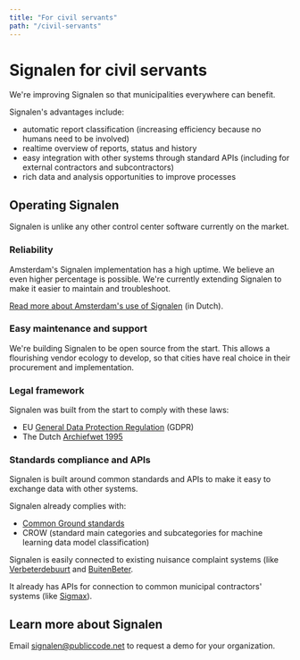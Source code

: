 ```yaml
---
title: "For civil servants"
path: "/civil-servants"
---
```


# Signalen for civil servants

We're improving Signalen so that municipalities everywhere can benefit.

Signalen's advantages include:

* automatic report classification (increasing efficiency because no humans need to be involved)
* realtime overview of reports, status and history
* easy integration with other systems through standard APIs (including for external contractors and subcontractors)
* rich data and analysis opportunities to improve processes

## Operating Signalen

Signalen is unlike any other control center software currently on the market.

### Reliability

Amsterdam's Signalen implementation has a high uptime. We believe an even higher percentage is possible. We're currently extending Signalen to make it easier to maintain and troubleshoot.

[Read more about Amsterdam's use of Signalen](https://commonground.nl/news/view/54476472/nieuw-meldingensysteem-amsterdam-leert-zelf-van-meldingen) (in Dutch).

### Easy maintenance and support

We're building Signalen to be open source from the start. This allows a flourishing vendor ecology to develop, so that cities have real choice in their procurement and implementation.

### Legal framework

Signalen was built from the start to comply with these laws:

* EU [General Data Protection Regulation](https://eur-lex.europa.eu/eli/reg/2016/679/oj) (GDPR)
* The Dutch [Archiefwet 1995](https://wetten.overheid.nl/BWBR0007376/2020-01-01)

### Standards compliance and APIs

Signalen is built around common standards and APIs to make it easy to exchange data with other systems.

Signalen already complies with:

* [Common Ground standards](https://commonground.nl/cms/view/54476259/wat-is-common-ground/54476519)
* CROW (standard main categories and subcategories for machine learning data model classification)

Signalen is easily connected to existing nuisance complaint systems (like [Verbeterdebuurt](https://www.verbeterdebuurt.nl/) and [BuitenBeter](https://www.buitenbeter.nl/).

It already has APIs for connection to common municipal contractors' systems (like [Sigmax](https://www.sigmax.nl/)).

## Learn more about Signalen

Email <signalen@publiccode.net> to request a demo for your organization.